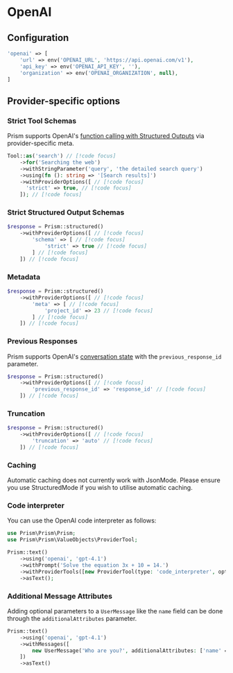 # OpenAI
## Configuration

```php
'openai' => [
    'url' => env('OPENAI_URL', 'https://api.openai.com/v1'),
    'api_key' => env('OPENAI_API_KEY', ''),
    'organization' => env('OPENAI_ORGANIZATION', null),
]
```

## Provider-specific options
### Strict Tool Schemas

Prism supports OpenAI's [function calling with Structured Outputs](https://platform.openai.com/docs/guides/function-calling#function-calling-with-structured-outputs) via provider-specific meta.

```php
Tool::as('search') // [!code focus]
    ->for('Searching the web')
    ->withStringParameter('query', 'the detailed search query')
    ->using(fn (): string => '[Search results]')
    ->withProviderOptions([ // [!code focus]
      'strict' => true, // [!code focus]
    ]); // [!code focus]
```

### Strict Structured Output Schemas

```php
$response = Prism::structured()
    ->withProviderOptions([ // [!code focus]
        'schema' => [ // [!code focus]
            'strict' => true // [!code focus]
        ] // [!code focus]
    ]) // [!code focus]
```

### Metadata

```php
$response = Prism::structured()
    ->withProviderOptions([ // [!code focus]
        'meta' => [ // [!code focus]
            'project_id' => 23 // [!code focus]
        ] // [!code focus]
    ]) // [!code focus]
```

### Previous Responses

Prism supports OpenAI's [conversation state](https://platform.openai.com/docs/guides/conversation-state#openai-apis-for-conversation-state) with the `previous_response_id` parameter.

```php
$response = Prism::structured()
    ->withProviderOptions([ // [!code focus]
        'previous_response_id' => 'response_id' // [!code focus]
    ]) // [!code focus]
```

### Truncation

```php
$response = Prism::structured()
    ->withProviderOptions([ // [!code focus]
        'truncation' => 'auto' // [!code focus]
    ]) // [!code focus]
```

### Caching

Automatic caching does not currently work with JsonMode. Please ensure you use StructuredMode if you wish to utilise automatic caching.

### Code interpreter

You can use the OpenAI code interpreter as follows:

```php
use Prism\Prism\Prism;
use Prism\Prism\ValueObjects\ProviderTool;

Prism::text()
    ->using('openai', 'gpt-4.1')
    ->withPrompt('Solve the equation 3x + 10 = 14.')
    ->withProviderTools([new ProviderTool(type: 'code_interpreter', options: ['container' => ['type' => 'auto']])])
    ->asText();
```

### Additional Message Attributes

Adding optional parameters to a `UserMessage` like the `name` field can be done through the `additionalAttributes` parameter.

```php
Prism::text()
    ->using('openai', 'gpt-4.1')
    ->withMessages([
        new UserMessage('Who are you?', additionalAttributes: ['name' => 'TJ']),
    ])
    ->asText()
```

